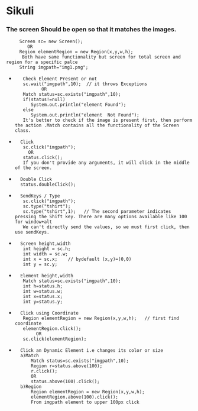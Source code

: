 # Sikuli


### The screen Should be open so that it matches  the images.    
  
		 Screen sc= new Screen();
		  	OR 
		 Region elementRegion = new Region(x,y,w,h);  
		  Both have same functionality but screen for total screen and region for a specific palce
		 String imgpath="img1.png";


*		 Check Element Present or not  
		 sc.wait("imgpath",10);  // it throws Exceptions   
				OR   
		 Match status=sc.exists("imgpath",10);  
		 if(status!=null)  
			System.out.println("element Found");   
		 else   
			System.out.println("element  Not Found");
		 It's better to check if the image is present first, then perform the action .Match contains all the functionality of the Screen class.
		 

*		Click   
		 sc.click("imgpath");    
		   OR
		 status.click();  
		 If you don't provide any arguments, it will click in the middle of the screen. 
		 
		 
*		Double Click
		status.doubleClick();
		
		
*		SendKeys / Type   
		 sc.click("imgpath");  
		 sc.type("tshirt");   
		 sc.type("tshirt",1);   // The second parameter indicates pressing the Shift key. There are many options available like 100 for window+alt
		 We can't directly send the values, so we must first click, then use sendKeys.


*		Screen height,width   
		 int height = sc.h;  
		 int width = sc.w;	  
		 int x = sc.x;	  // bydefault (x,y)=(0,0)
		 int y = sc.y;					
			
			
*		Element height,width   
		 Match status=sc.exists("imgpath",10);
		 int h=status.h;
		 int w=status.w;
		 int x=status.x;
		 int y=status.y;
		 
		 
*		Click using Coordinate   
		 Region elementRegion = new Region(x,y,w,h);   // first find coordinate   
		 elementRegion.click();   
			  OR
		 sc.click(elementRegion);
		  
		 
*		Click an Dynamic Element i.e changes its color or size    
		a)Match
			Match status=sc.exists("imgpath",10);  
		 	Region r=status.above(100);  
		 	r.click(); 
		 	OR
		 	status.above(100).click();   
		b)Region   
			Region elementRegion = new Region(x,y,w,h);   
			elementRegion.above(100).click();
		 	From imgpath element to upper 100px click     
			
		 
	
